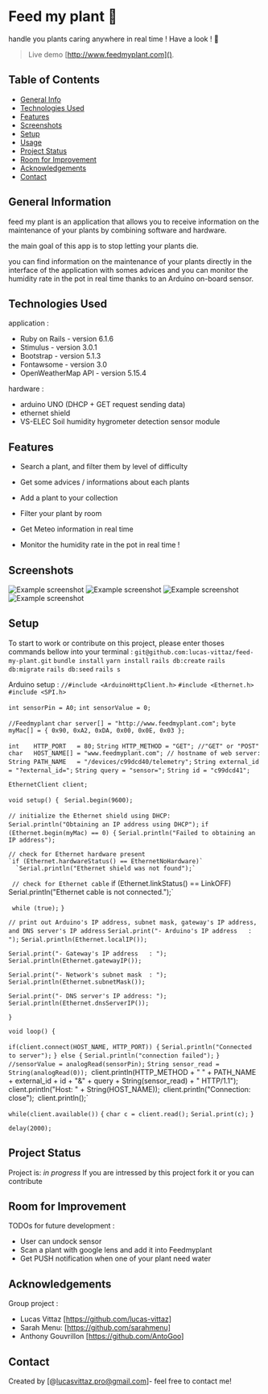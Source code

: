 # Feed my plant 🌱
handle you plants caring anywhere in real time !
Have a look ! 👀
> Live demo [http://www.feedmyplant.com](). 

## Table of Contents
* [General Info](#general-information)
* [Technologies Used](#technologies-used)
* [Features](#features)
* [Screenshots](#screenshots)
* [Setup](#setup)
* [Usage](#usage)
* [Project Status](#project-status)
* [Room for Improvement](#room-for-improvement)
* [Acknowledgements](#acknowledgements)
* [Contact](#contact)

## General Information
feed my plant is an application that allows you to receive information on the maintenance of your plants by combining software and hardware.

the main goal of this app is to stop letting your plants die.

you can find information on the maintenance of your plants directly in the interface of the application with somes advices and you can monitor the humidity rate in the pot in real time thanks to an Arduino on-board sensor.


## Technologies Used

application :
- Ruby on Rails - version 6.1.6
- Stimulus - version 3.0.1
- Bootstrap - version 5.1.3
- Fontawsome - version 3.0
- OpenWeatherMap API - version 5.15.4

hardware : 
- arduino UNO (DHCP + GET request sending data)
- ethernet shield 
- VS-ELEC Soil humidity hygrometer detection sensor module


## Features
- Search a plant, and filter them by level of difficulty
- Get some advices / informations about each plants
- Add a plant to your collection
- Filter your plant by room
- Get Meteo information in real time

- Monitor the humidity rate in the pot in real time ! 


## Screenshots
![Example screenshot](./app/assets/images/home-capture.png)
![Example screenshot](./app/assets/images/show-capture.png)
![Example screenshot](./app/assets/images/garden-capture.png)
![Example screenshot](./app/assets/images/alert-capture.png)

## Setup

To start to work or contribute on this project, please enter thoses commands bellow into your terminal : 
`git@github.com:lucas-vittaz/feed-my-plant.git`
`bundle install`
`yarn install`
`rails db:create`
`rails db:migrate`
`rails db:seed`
`rails s`
 
Arduino setup : 
`//#include <ArduinoHttpClient.h>`
`#include <Ethernet.h>`
`#include <SPI.h>`

`int sensorPin = A0;`
`int sensorValue = 0;`

`//Feedmyplant`
`char server[] = "http://www.feedmyplant.com";`
`byte myMac[] = { 0x90, 0xA2, 0xDA, 0x00, 0x0E, 0x03 };`

`int    HTTP_PORT   = 80;`
`String HTTP_METHOD = "GET"; //"GET" or "POST"`
`char   HOST_NAME[] = "www.feedmyplant.com"; // hostname of web server:`
`String PATH_NAME   = "/devices/c99dcd40/telemetry";`
`String external_id = "?external_id=";`
`String query = "sensor=";`
`String id = "c99dcd41";`

`EthernetClient client;`


`void setup() { `
  `Serial.begin(9600);`

  `// initialize the Ethernet shield using DHCP:`
 ` Serial.println("Obtaining an IP address using DHCP");`
  `if (Ethernet.begin(myMac) == 0) {`
   `Serial.println("Failed to obtaining an IP address");`

    // check for Ethernet hardware present
    `if (Ethernet.hardwareStatus() == EthernetNoHardware)`
      `Serial.println("Ethernet shield was not found");`

   ` // check for Ethernet cable`
    if (Ethernet.linkStatus() == LinkOFF)`
      `Serial.println("Ethernet cable is not connected.");`

   ` while (true);`
  `}`

  `// print out Arduino's IP address, subnet mask, gateway's IP address, and DNS server's IP address`
  `Serial.print("- Arduino's IP address   : ");`
  `Serial.println(Ethernet.localIP());`

  `Serial.print("- Gateway's IP address   : ");`
  `Serial.println(Ethernet.gatewayIP());`

  `Serial.print("- Network's subnet mask  : ");`
  `Serial.println(Ethernet.subnetMask());`

  `Serial.print("- DNS server's IP address: ");`
  `Serial.println(Ethernet.dnsServerIP());`

`}`

`void loop() {`

  `if(client.connect(HOST_NAME, HTTP_PORT)) {`
    `Serial.println("Connected to server");`
  `} else {`
   `Serial.println("connection failed");`
  `}`
  `//sensorValue = analogRead(sensorPin);`
  `String sensor_read = String(analogRead(0));
  `client.println(HTTP_METHOD + " " + PATH_NAME + external_id + id + "&" + query + String(sensor_read) + " HTTP/1.1");`
  `client.println("Host: " + String(HOST_NAME));`
  `client.println("Connection: close");`
  `client.println();`
  
  `while(client.available())`
  `{`
    `char c = client.read();`
    `Serial.print(c);`
  `}`
  
  `delay(2000);`
  


## Project Status
Project is: _in progress_
If you are intressed by this project fork it or you can contribute


## Room for Improvement
TODOs for future development :
- User can undock sensor 
- Scan a plant with google lens and add it into Feedmyplant
- Get PUSH notification when one of your plant need water


## Acknowledgements
Group project :
- Lucas Vittaz [https://github.com/lucas-vittaz]
- Sarah Menu: [https://github.com/sarahmenu]
- Anthony Gouvrillon [https://github.com/AntoGoo]


## Contact
Created by [@lucasvittaz.pro@gmail.com]- feel free to contact me!
